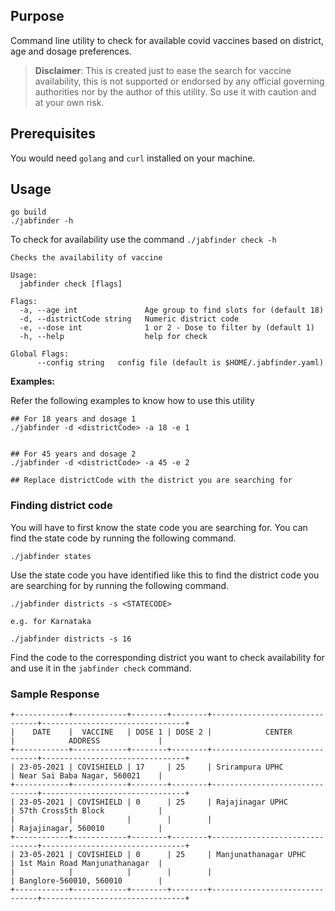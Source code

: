## Purpose

Command line utility to check for available covid vaccines based on district, age and dosage preferences.

> **Disclaimer**: This is created just to ease the search for vaccine availability, this is not supported or endorsed by any official governing authorities nor by the author of this utility. So use it with caution and at your own risk.       

## Prerequisites

You would need `golang` and `curl` installed on your machine. 

## Usage 

```
go build
./jabfinder -h
```

To check for availability use the command `./jabfinder check -h`

```
Checks the availability of vaccine

Usage:
  jabfinder check [flags]

Flags:
  -a, --age int               Age group to find slots for (default 18)
  -d, --districtCode string   Numeric district code
  -e, --dose int              1 or 2 - Dose to filter by (default 1)
  -h, --help                  help for check

Global Flags:
      --config string   config file (default is $HOME/.jabfinder.yaml)
```

**Examples:**

Refer the following examples to know how to use this utility 
```
## For 18 years and dosage 1
./jabfinder -d <districtCode> -a 18 -e 1


## For 45 years and dosage 2
./jabfinder -d <districtCode> -a 45 -e 2

## Replace districtCode with the district you are searching for 
```

### Finding district code

You will have to first know the state code you are searching for. You can find the state code by running the following command.

```
./jabfinder states
```

Use the state code you have identified like this to find the district code you are searching for by running the following command.
```
./jabfinder districts -s <STATECODE>

e.g. for Karnataka

./jabfinder districts -s 16
```

Find the code to the corresponding district you want to check availability for and use it in the `jabfinder check` command.

### Sample Response
```
+------------+------------+--------+--------+-------------------------------+--------------------------------+
|    DATE    |  VACCINE   | DOSE 1 | DOSE 2 |            CENTER             |            ADDRESS             |
+------------+------------+--------+--------+-------------------------------+--------------------------------+
| 23-05-2021 | COVISHIELD | 17     | 25     | Srirampura UPHC               | Near Sai Baba Nagar, 560021    |
+------------+------------+--------+--------+-------------------------------+--------------------------------+
| 23-05-2021 | COVISHIELD | 0      | 25     | Rajajinagar UPHC              | 57th Cross5th Block            |
|            |            |        |        |                               | Rajajinagar, 560010            |
+------------+------------+--------+--------+-------------------------------+--------------------------------+
| 23-05-2021 | COVISHIELD | 0      | 25     | Manjunathanagar UPHC          | 1st Main Road Manjunathanagar  |
|            |            |        |        |                               | Banglore-560010, 560010        |
+------------+------------+--------+--------+-------------------------------+--------------------------------+
```
